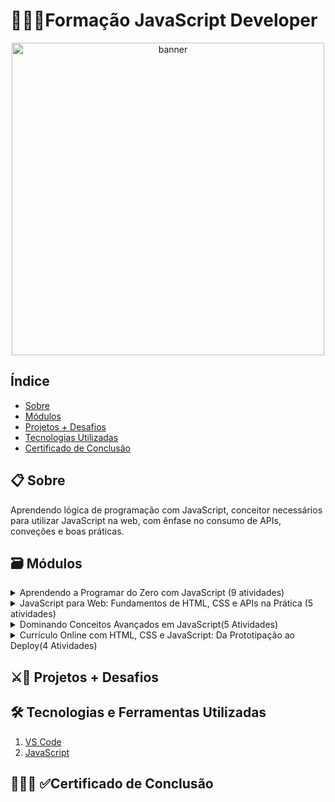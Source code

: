 # 👨🏾‍💻Formação JavaScript Developer
<p align="center">
  <a href="https://www.dio.me/sign-up?ref=AFAO06TK7UDD" target="_blank">
    <img align="center" src="https://hermes.dio.me/tracks/55e7040f-775b-47e5-a8fb-69d002ca17a9.png" alt="banner" width="500"/>
  </a>
</p>

## Índice
- <a href="#sobre">Sobre</a>
- <a href="#modulos">Módulos</a>
- <a href="#projetos">Projetos + Desafios</a>
- <a href="#tecnologias">Tecnologias Utilizadas</a>
- <a href="#certificado">Certificado de Conclusão</a>

<h2 id="sobre">📋 Sobre</h2>
<div>
 <p>Aprendendo lógica de programação com JavaScript, conceitor necessários para utilizar JavaScript na web, com ênfase no consumo de APIs, conveções e boas práticas.</p>
 
</di>

<h2 id="modulos">🗃 Módulos</h2>
<details>
  <summary>Aprendendo a Programar do Zero com JavaScript (9 atividades)</summary>
 
   -  [x] Apresentação da Formaçaõ JavaScript Developer(1hr)
   -  [x] Primeiros Passos com JavaScript(3hrs)
   -  [x] Conhecendo Funções JavaScript(2hrs)
   -  [x] Criando Objetos e Classes em javaScript(2hrs)
   -  [ ] Arrays e Estruturas de Repetição em JavaScript(2hrs)
   -  [ ] Importação e Exportação com JavaScript(1hr)
   -  [ ] Consolide Seu conhecimetno com Desafios de Código JavaScript(2hrs)
   -  [ ] Desafios de Código - Formação JavaScript Developer(1hr)
   -  [ ] Materiais Complementares - Aprenda a Programar do Zero com JavaScript(1hr)
  
</details>

<details>
  <summary>JavaScript para Web: Fundamentos de HTML, CSS e APIs na Prática (5 atividades)</summary>
 
   -  [ ] Introdução ao Desenvolvimento Web com JavaScript(1hr)
   -  [ ] Criando um projeto com HTML/CSS para listagem de pokémon(2hrs)
   -  [ ] Dominando o protocolo HTTP e integrando com a PokeAPI(4hrs)
   -  [ ] Construindo uma pokédex com JavaScript(1hr)
   -  [ ] Materiais Complementares - JavaScript para Web: Fundamentos de HTML, CSS e APIs na Prática
  
  
</details>
<details>
 <summary>Dominando Conceitos Avançados em JavaScript(5 Atividades)</summary>

  -  [ ] Aprendendo variáves, escopo e tipos de dados no JavaScript(2hrs)
  -  [ ] Orientação a protótipo com JavaScript(1hr)
  -  [ ] Funções e Manipulação de Listas com JavaScript(1hr)
  -  [ ] Promises e Assincronismo com JavaScript(1hr)
  -  [ ] Materiais Complementares - Dominando Conceitos Avançados em JavaScript(1hr)
         
</details>
<details>
 <summary>Currículo Online com HTML, CSS e JavaScript: Da Prototipação ao Deploy(4 Atividades)</summary>

  -  [ ] Criando e Estilizando uma Página de Portifólio Profissional com CSS e JavaScript(4hrs)
  -  [ ] Publicando Seu portfólio Profissional no Github Pages(3hrs)
  -  [ ] Materiais Complementares: Currículo Online com Html, CSS e JavaScript: Da Prototipação ao Deploy
  -  [ ] Avalie a Formação de JavaScript
         
</details>



<h2 id="projetos">⚔🎯 Projetos + Desafios</h2>

<h2 id="tecnologias">🛠 Tecnologias e Ferramentas Utilizadas</h2>

1. <a href="https://code.visualstudio.com/" target="_blank">VS Code</a>
2. <a href="https://developer.mozilla.org/pt-BR/docs/Web/JavaScript" target="_blank">JavaScript</a>




<h2 id="certificado">👨🏾‍🎓 ✅Certificado de Conclusão</h2>


